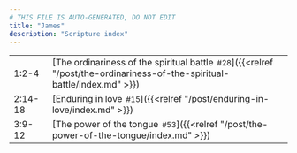 ```yaml
---
# THIS FILE IS AUTO-GENERATED, DO NOT EDIT
title: "James"
description: "Scripture index"
---
```


|  |  |
| --- | --- |
| 1:2-4 | [The ordinariness of the spiritual battle<span style="font-size:smaller; padding-left:0.5em;">#28</span>]({{<relref "/post/the-ordinariness-of-the-spiritual-battle/index.md" >}}) |
| 2:14-18 | [Enduring in love<span style="font-size:smaller; padding-left:0.5em;">#15</span>]({{<relref "/post/enduring-in-love/index.md" >}}) |
| 3:9-12 | [The power of the tongue<span style="font-size:smaller; padding-left:0.5em;">#53</span>]({{<relref "/post/the-power-of-the-tongue/index.md" >}}) |
